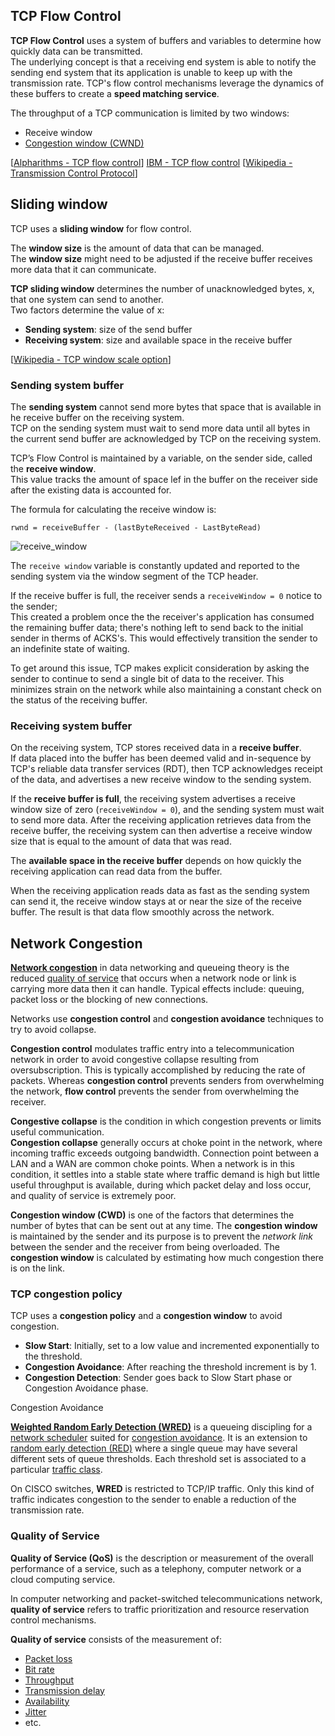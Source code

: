 ## TCP Flow Control

**TCP Flow Control** uses a system of buffers and variables to determine how quickly data can be transmitted.<br>
The underlying concept is that a receiving end system is able to notify the sending end system that its application is unable to keep up with the transmission rate.
TCP's flow control mechanisms leverage the dynamics of these buffers to create a **speed matching service**.

The throughput of a TCP communication is limited by two windows:

- Receive window
- [Congestion window (CWND)](https://en.wikipedia.org/wiki/TCP_congestion_control#Congestion_window)

[[Alpharithms - TCP flow control](https://www.alpharithms.com/tcp-flow-control-515714)]
[IBM - TCP flow control](https://www.ibm.com/docs/en/tsm/7.1.0?topic=tuning-tcp-flow-control-sliding-window)
[[Wikipedia - Transmission Control Protocol](https://en.wikipedia.org/wiki/Transmission_Control_Protocol)]

## Sliding window

TCP uses a **sliding window** for flow control.

The **window size** is the amount of data that can be managed.<br>
The **window size** might need to be adjusted if the receive buffer receives more data that it can communicate.

**TCP sliding window** determines the number of unacknowledged bytes, x, that one system can send to another.<br>
Two factors determine the value of x:

- **Sending system**: size of the send buffer
- **Receiving system**: size and available space in the receive buffer<br>

[[Wikipedia - TCP window scale option](https://en.wikipedia.org/wiki/TCP_window_scale_option)]

### Sending system buffer

The **sending system** cannot send more bytes that space that is available in he receive buffer on the receiving system.<br>
TCP on the sending system must wait to send more data until all bytes in the current send buffer are acknowledged by TCP on the receiving system.

TCP’s Flow Control is maintained by a variable, on the sender side, called the **receive window**.<br>
This value tracks the amount of space lef in the buffer on the receiver side after the existing data is accounted for.

The formula for calculating the receive window is:

```
rwnd = receiveBuffer - (lastByteReceived - LastByteRead)
```

<img src="https://www.dropbox.com/s/w0wokinx3g3xy47/receive_window.jpg?dl=1" alt="receive_window" class="inline" />

The `receive window` variable is constantly updated and reported to the sending system via the window segment of the TCP header.

If the receive buffer is full, the receiver sends a `receiveWindow = 0` notice to the sender;<br>
This created a problem once the the receiver's application has consumed the remaining buffer data; there's nothing left to send back to the initial sender in therms of ACKS's.
This would effectively transition the sender to an indefinite state of waiting.

To get around this issue, TCP makes explicit consideration by asking the sender to continue to send a single bit of data to the receiver.
This minimizes strain on the network while also maintaining a constant check on the status of the receiving buffer.

### Receiving system buffer

On the receiving system, TCP stores received data in a **receive buffer**.<br>
If data placed into the buffer has been deemed valid and in-sequence by TCP's reliable data transfer services (RDT), then TCP acknowledges receipt of the data, and advertises a new receive window to the sending system.

If the **receive buffer is full**, the receiving system advertises a receive window size of zero (`receiveWindow = 0`), and the sending system must wait to send more data.
After the receiving application retrieves data from the receive buffer, the receiving system can then advertise a receive window size that is equal to the amount of data that was read.

The **available space in the receive buffer** depends on how quickly the receiving application can read data from the buffer.

When the receiving application reads data as fast as the sending system can send it, the receive window stays at or near the size of the receive buffer.
The result is that data flow smoothly across the network.

## Network Congestion

**[Network congestion](https://en.wikipedia.org/wiki/Network_congestion)** in data networking and queueing theory is the reduced [quality of service](https://en.wikipedia.org/wiki/Quality_of_service) that occurs when a network node or link is carrying more data then it can handle.
Typical effects include: queuing, packet loss or the blocking of new connections.

Networks use **congestion control** and **congestion avoidance** techniques to try to avoid collapse.

**Congestion control** modulates traffic entry into a telecommunication network in order to avoid congestive collapse resulting from oversubscription.
This is typically accomplished by reducing the rate of packets.
Whereas **congestion control** prevents senders from overwhelming the network, **flow control** prevents the sender from overwhelming the receiver.

**Congestive collapse** is the condition in which congestion prevents or limits useful communication.<br>
**Congestion collapse** generally occurs at choke point in the network, where incoming traffic exceeds outgoing bandwidth.
Connection point between a LAN and a WAN are common choke points.
When a network is in this condition, it settles into a stable state where traffic demand is high but little useful throughput is available, during which packet delay and loss occur, and quality of service is extremely poor.

**Congestion window (CWD)** is one of the factors that determines the number of bytes that can be sent out at any time.
The **congestion window** is maintained by the sender and its purpose is to prevent the _network link_ between the sender and the receiver from being overloaded.
The **congestion window** is calculated by estimating how much congestion there is on the link.

### TCP congestion policy

TCP uses a **congestion policy** and a **congestion window** to avoid congestion.

- **Slow Start**: Initially, set to a low value and incremented exponentially to the threshold.
- **Congestion Avoidance**: After reaching the threshold increment is by 1.
- **Congestion Detection**: Sender goes back to Slow Start phase or Congestion Avoidance phase.

Congestion Avoidance

**[Weighted Random Early Detection (WRED)](https://en.wikipedia.org/wiki/Weighted_random_early_detection)** is a queueing discipling for a [network scheduler](https://en.wikipedia.org/wiki/Network_scheduler) suited for [congestion avoidance](https://en.wikipedia.org/wiki/Network_congestion_avoidance).
It is an extension to [random early detection (RED)](https://en.wikipedia.org/wiki/Random_early_detection) where a single queue may have several different sets of queue thresholds.
Each threshold set is associated to a particular [traffic class](https://en.wikipedia.org/wiki/Traffic_shaping#Traffic_classification).

On CISCO switches, **WRED** is restricted to TCP/IP traffic.
Only this kind of traffic indicates congestion to the sender to enable a reduction of the transmission rate.

### Quality of Service

**Quality of Service (QoS)** is the description or measurement of the overall performance of a service, such as a telephony, computer network or a cloud computing service.

In computer networking and packet-switched telecommunications network, **quality of service** refers to traffic prioritization and resource reservation control mechanisms.

**Quality of service** consists of the measurement of:

- [Packet loss](https://en.wikipedia.org/wiki/Packet_loss)
- [Bit rate](https://en.wikipedia.org/wiki/Bit_rate)
- [Throughput](https://en.wikipedia.org/wiki/Throughput)
- [Transmission delay](https://en.wikipedia.org/wiki/Transmission_delay)
- [Availability](https://en.wikipedia.org/wiki/Availability)
- [Jitter](https://en.wikipedia.org/wiki/Jitter)
- etc.
